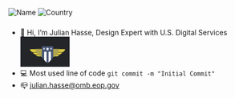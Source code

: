 ![Name](https://img.shields.io/badge/JULIAN%20HASSE-UX%20DESIGNER-red)
![Country](https://img.shields.io/badge/North%20Carolina-USA-blue)


###
- 👋 Hi, I’m Julian Hasse, Design Expert with U.S. Digital Services ![](https://github.com/julianhasseUSDS/julianhasseUSDS/blob/main/usds-logo.png) 
- :computer: Most used line of code `git commit -m "Initial Commit"`
- 📪 julian.hasse@omb.eop.gov


